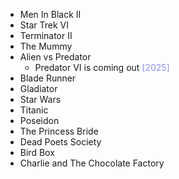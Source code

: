 - Men In Black II
- Star Trek VI
- Terminator II
- The Mummy
- Alien vs Predator
	- Predator VI is coming out <span style="color:#8c90f9">[2025]</span>
- Blade Runner
- Gladiator
- Star Wars
- Titanic
- Poseidon
- The Princess Bride
- Dead Poets Society
- Bird Box
- Charlie and The Chocolate Factory